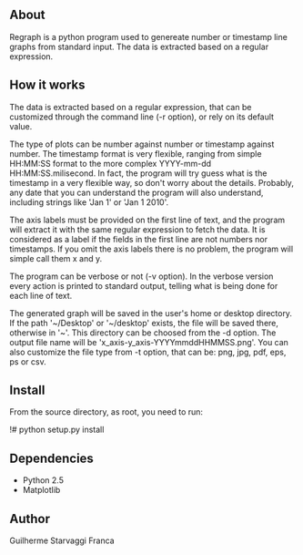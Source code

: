 About
-----

Regraph is a python program used to genereate number or timestamp line
graphs from standard input. The data is extracted based on a regular 
expression.


How it works
------------

The data is extracted based on a regular expression, that can be customized
through the command line (-r option), or rely on its default value.

The type of plots can be number against number or timestamp against number.
The timestamp format is very flexible, ranging from simple HH:MM:SS format
to the more complex YYYY-mm-dd HH:MM:SS.milisecond. In fact, the program
will try guess what is the timestamp in a very flexible way, so don't worry
about the details. Probably, any date that you can understand the program
will also understand, including strings like 'Jan 1' or 'Jan 1 2010'.

The axis labels must be provided on the first line of text, and the program
will extract it with the same regular expression to fetch the data. 
It is considered as a label if the fields in the first line are not numbers nor
timestamps. If you omit the axis labels there is no problem, the program
will simple call them x and y.

The program can be verbose or not (-v option). In the verbose version
every action is printed to standard output, telling what is being done
for each line of text.

The generated graph will be saved in the user's home or desktop directory.
If the path '~/Desktop' or '~/desktop' exists, the file will be saved there, 
otherwise in '~'. This directory can be choosed from the -d option.
The output file name will be 'x_axis-y_axis-YYYYmmddHHMMSS.png'. You can
also customize the file type from -t option, that can be: png, jpg, pdf, eps,
ps or csv.


Install
-------

From the source directory, as root, you need to run:

!# python setup.py install


Dependencies
------------

- Python 2.5
- Matplotlib


Author
------

Guilherme Starvaggi Franca



